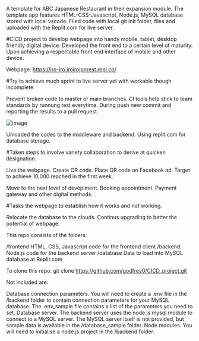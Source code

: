 A template for ABC Japanese Restaurant in their expansion module. 
The template app features HTML-CSS-Javascript, Node.js, MySQL database stored with local vscode.
Filed code with local git init folder, files and uploaded with the Replit.com for live server.

#CICD project to develop webpage into handy mobile, tablet, desktop friendly digital device.
Developed the front end to a certain level of maturity.
Upon achieving a respectable front end interface of mobile and other device.

Webpage:
https://iro-iro.iroirojpnrest.repl.co/

#Try to achieve much sprint to live server yet with workable though incomplete.

Prevent broken code to master or main branches. 
CI tools help stick to team standards by runnung test everytime.
During push new commit and reporting the results to a pull request.

![image](https://user-images.githubusercontent.com/80189918/124406991-5e6c4c80-dd75-11eb-8f01-a7f4cc02e7e3.png)


Unloaded the codes to the middleware and backend.
Using replit.com for database storage.

#Taken steps to involve variety collaboration to derive at quicken designation.

Live the webpage.
Create QR code.
Place QR code on Facebook ad.
Target to achieve 10,000 reached in the first week.

Move to the next level of devoplment.
Booking appointment.
Payment gateway and other digital methods.

#Tasks the webpage to establish how it works and not working.

Relocate the database to the clouds.
Continus upgrading to better the potential of webpage.

This repo consists of the folders:

/frontend         HTML, CSS, Javascript code for the frontend client
/backend          Node.js code for the backend server
/database         Data to load into MySQL database at Replit.com

To clone this repo:
                  git clone https://github.com/godfrey0/CICD_project.git
                  
Not included are:

Database connection parameters. You will need to create a .env file in the /backend folder to contain connection parameters for your MySQL database. The .env_sample file contains a list of the parameters you need to set.
Database server. The backend server uses the node.js mysql module to connect to a MySQL server. The MySQL server itself is not provided, but sample data is available in the /database_sample folder.
Node modules. You will need to initialise a node.js project in the /backend folder:
